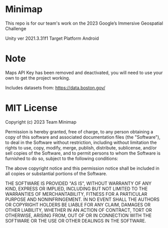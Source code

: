 # Minimap
This repo is for our team's work on the 2023 Google’s Immersive Geospatial Challenge

Unity ver 2021.3.31f1
Target Platform Android

# Note
Maps API Key has been removed and deactivated, you will need to use your own to get the project working.

Includes datasets from: https://data.boston.gov/

# MIT License

Copyright (c) 2023 Team Minimap

Permission is hereby granted, free of charge, to any person obtaining a copy
of this software and associated documentation files (the "Software"), to deal
in the Software without restriction, including without limitation the rights
to use, copy, modify, merge, publish, distribute, sublicense, and/or sell
copies of the Software, and to permit persons to whom the Software is
furnished to do so, subject to the following conditions:

The above copyright notice and this permission notice shall be included in all
copies or substantial portions of the Software.

THE SOFTWARE IS PROVIDED "AS IS", WITHOUT WARRANTY OF ANY KIND, EXPRESS OR
IMPLIED, INCLUDING BUT NOT LIMITED TO THE WARRANTIES OF MERCHANTABILITY,
FITNESS FOR A PARTICULAR PURPOSE AND NONINFRINGEMENT. IN NO EVENT SHALL THE
AUTHORS OR COPYRIGHT HOLDERS BE LIABLE FOR ANY CLAIM, DAMAGES OR OTHER
LIABILITY, WHETHER IN AN ACTION OF CONTRACT, TORT OR OTHERWISE, ARISING FROM,
OUT OF OR IN CONNECTION WITH THE SOFTWARE OR THE USE OR OTHER DEALINGS IN THE
SOFTWARE.
